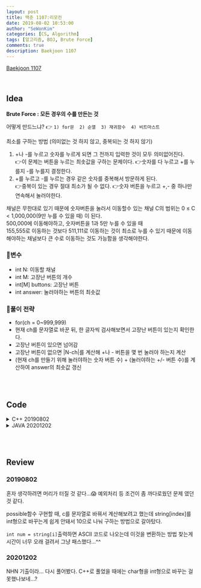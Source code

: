 ```yaml
---
layout: post
title: 백준 1107:리모컨
date: 2019-08-02 10:53:00
author: "SeWonKim"
categories: [CS, Algorithm]
tags: [알고리즘, BOJ, Brute Force]
comments: true
description: Baekjoon 1107
---
```


[Baekjoon 1107](https://www.acmicpc.net/problem/1107)         

&nbsp;  

## Idea

**Brute Force : 모든 경우의 수를 만든는 것**

어떻게 만드느냐? 👉 `1) for문  2) 순열  3) 재귀함수  4) 비트마스트`


최소를 구하는 방법 (의미없는 것 하지 않고, 중복되는 것 하지 않기)
1. +나 -를 누르고 숫자를 누르게 되면 그 전까지 입력한 것이 모두 의미없어진다.      
   👉이 문제는 버튼을 누르는 최솟값을 구하는 문제이다. 
   👉숫자를 다 누르고 +를 누를지 -를 누를지 결정한다.
2. +를 누르고 -를 누르는 경우 같은 숫자를 중복해서 방문하게 된다.     
   👉중복이 있는 경우 절대 최소가 될 수 없다.
   👉숫자 버튼을 누르고 +,- 중 하나만 연속해서 눌러야한다.

채널은 무한대로 있기 때문에 숫자버튼을 눌러서 이동할수 있는 채널 C의 범위는 0 ≤ C < 1,000,000(9만 누를 수 있을 때) 이 된다.    
500,000에 이동해야하고, 숫자버튼을 1과 5만 누를 수 있을 때       
155,555로 이동하는 것보다 511,111로 이동하는 것이 최소로 누를 수 있기 때문에 이동해야하는 채널보다 큰 수로 이동하는 것도 가능함을 생각해야한다.    


### 🥚변수

- int N: 이동할 채널
- int M: 고장난 버튼의 개수
- int[M] buttons: 고장난 버튼
- int answer: 눌러야하는 버튼의 최솟값

### 🍳풀이 전략

- for(ch = 0~999,999)
- 현재 ch를 문자열로 바꾼 뒤, 한 글자씩 검사해보면서 고장난 버튼이 있는지 확인한다.
- 고장난 버튼이 있으면 넘어감
- 고장난 버튼이 없으면 |N-ch|를 계산해 +나 - 버튼을 몇 번 눌러야 하는지 계산
- (현재 ch를 만들기 위해 눌러야하는 숫자 버튼 수) + (눌러야하는 +/- 버튼 수)를 계산하여 answer의 최솟값 갱신


&nbsp;  
&nbsp;


## Code

<details>
<summary>C++ 20190802</summary>
<div markdown="1">

```cpp
#include <iostream>
using namespace std;

bool broken[10];

int possible(int c){

	if(c == 0){
		//이동하려는 채널이 0인데 0버튼이 고장났을 때
		if (broken[0]) return 0;
		//이동하려는 채널이 0인데 0버튼이 정상일 때
		else return 1;
	}

	int len = 0;
	while(c > 0) {
		if (!broken[c%10]) {
			len++;
			c /= 10;
		}
		else return 0;
	}

	return len;
}

int main() {
	
	int n, m;
	cin >> n >> m;

	for (int i = 0; i < m; i++) {
		int b;
		cin >> b;
		broken[b] = true;
	}

	//예외처리
	int ans = abs(n-100);

	//0부터 1,000,000까지 눌러보기
	for (int i = 0; i <= 1000000; i++) {
		int c = i;
		int len = possible(c);

		//+, - 버튼 누르는 횟수 계산
		if (len > 0) {
			int press = abs(c - n);
			
			//최솟값 구하기
			if (ans > len + press) {
				ans = len + press;
			}

		}

	}

	cout << ans << "\n";
	
	return 0;
}
```

</div>
</details>

<details>
<summary>JAVA 20201202</summary>
<div markdown="1">

```java

import java.util.Scanner;

public class Main {

	public static void main(String[] args) {
		Scanner sc = new Scanner(System.in);
		int N = sc.nextInt();
		int M = sc.nextInt();
		boolean[] buttons = new boolean[10];
		for (int i = 0; i < M; i++) {
			int x = sc.nextInt();
			buttons[x] = true ;
		}
		
		int answer = Math.abs(N - 100);	// 현재 채널이 100 이므로
		
		if(N == 100)	answer = 0;
		else {
			for (int ch = 0; ch < 1000000; ch++) {
				int len = getLen(buttons, Integer.toString(ch));
				if(len > 0) {
					int num = Math.abs(N-ch) + len;
					answer = Math.min(answer, num);
				}
			}
		}
		System.out.println(answer);
		sc.close();
	}

	private static int getLen(boolean[] broken, String ch) {
		
		for (int i = 0; i < ch.length(); i++) {
			int num = ch.charAt(i) - '0';
			
			if(broken[num])	return 0;	// 버튼으로 누를 수 없음
		}
		
		return ch.length();
	}
	
}

```

</div>
</details>


&nbsp;  
&nbsp;

## Review

### 20190802

혼자 생각하려면 머리가 터질 것 같다...😱 예외처리 등 조건이 좀 까다로웠던 문제 였던 것 같다.     
  
possible함수 구현할 때, c를 문자열로 바꿔서 계산해보려고 했는데 string[index]를 int형으로 바꾸는게 쉽게 안돼서 10으로 나눠 구하는 방법으로 갈아탔다.     

`int num = string[i]`출력하면 ASCII 코드로 나오는데 이것을 변환하는 방법 찾는게 시간이 너무 오래 걸려서 그냥 패스했다...^^


### 20201202

NHN 기출이라... 다시 풀어봤다. C++로 풀었을 때에는 char형을 int형으로 바꾸는 걸 못했나보네...? 

&nbsp;  
&nbsp;
